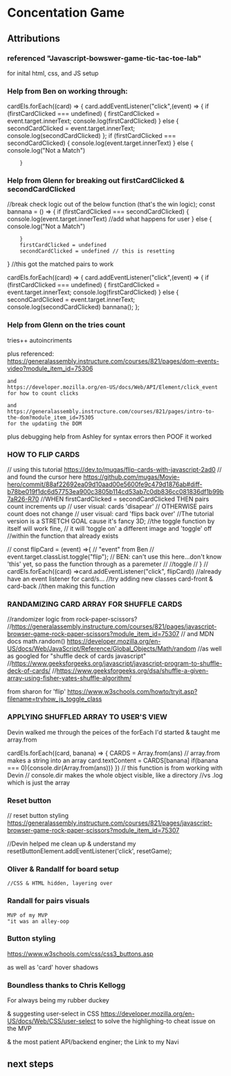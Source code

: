 # Concentation Game



## Attributions


### referenced "Javascript-bowswer-game-tic-tac-toe-lab" 
for inital html, css, and JS setup


### Help from Ben on working through: 

cardEls.forEach((card) => {
    card.addEventListener("click",(event) => {
        if (firstCardClicked === undefined) {
            firstCardClicked = event.target.innerText;
            console.log(firstCardClicked)
        } else {
            secondCardClicked = event.target.innerText;
            console.log(secondCardClicked)
        };
        if (firstCardClicked === secondCardClicked) {
            console.log(event.target.innerText)
        } else {
            console.log("Not a Match")

        }

### Help from Glenn for breaking out firstCardClicked & secondCardClicked

//break check logic out of the below function (that's the win logic);
const bannana = () => {
    if (firstCardClicked === secondCardClicked) {
            console.log(event.target.innerText)
            //add what happens for user
        } else {
            console.log("Not a Match")

        }
        firstCardClicked = undefined
        secondCardClicked = undefined // this is resetting 
}
//this got the matched pairs to work


cardEls.forEach((card) => {
    card.addEventListener("click",(event) => {
        if (firstCardClicked === undefined) {
            firstCardClicked = event.target.innerText;
            console.log(firstCardClicked)
        } else {
            secondCardClicked = event.target.innerText;
            console.log(secondCardClicked)
            bannana();
        };
        

### Help from Glenn on the tries count
tries++ autoincriments 

plus referenced:
    https://generalassembly.instructure.com/courses/821/pages/dom-events-video?module_item_id=75306

    and
    https://developer.mozilla.org/en-US/docs/Web/API/Element/click_event
    for how to count clicks

    and 
    https://generalassembly.instructure.com/courses/821/pages/intro-to-the-dom?module_item_id=75305 
    for the updating the DOM 

plus debugging help from Ashley for syntax errors then POOF it worked







### HOW TO FLIP CARDS
// using this tutorial https://dev.to/mugas/flip-cards-with-javascript-2ad0
    // and found the cursor here https://github.com/mugas/Movie-hero/commit/88af22692ea09d10aad00e5600fe9c479d1876ab#diff-b78be019f1dc6d57753ea900c3805b114cd53ab7c0db836cc081836df1b99b7aR26-R70
//WHEN firstCardClicked = secondCardClicked THEN pairs count increments up
    // user visual: cards 'disapear'
// OTHERWISE pairs count does not change
    // user visual: card 'flips back over'
//The tutorial version is a STRETCH GOAL cause it's fancy 3D;
    //the toggle function by itself will work fine,
    // it will 'toggle on' a different image and 'toggle' off
    //within the function that already exists 


// const flipCard = (event) =>{ // "event" from Ben
//     event.target.classList.toggle("flip"); // BEN: can't use this here...don't know 'this' yet, so pass the function through as a paremeter 
//     //toggle 
// }
// cardEls.forEach((card) =>card.addEventListener("click", flipCard))
//already have an event listener for card/s...
//try adding new classes card-front & card-back
//then making this function

### RANDAMIZING CARD ARRAY FOR SHUFFLE CARDS 

//randomizer logic from rock-paper-scissors?
    //https://generalassembly.instructure.com/courses/821/pages/javascript-browser-game-rock-paper-scissors?module_item_id=75307
// and MDN docs math.random() https://developer.mozilla.org/en-US/docs/Web/JavaScript/Reference/Global_Objects/Math/random
//as well as googled for "shuffle deck of cards javascript"
    //https://www.geeksforgeeks.org/javascript/javascript-program-to-shuffle-deck-of-cards/
    //https://www.geeksforgeeks.org/dsa/shuffle-a-given-array-using-fisher-yates-shuffle-algorithm/


from sharon for 'flip' https://www.w3schools.com/howto/tryit.asp?filename=tryhow_js_toggle_class

### APPLYING SHUFFLED ARRAY TO USER'S VIEW
Devin walked me through the peices of the forEach I'd started & taught me array.from

cardEls.forEach((card, banana) => {
    CARDS = Array.from(ans) // array.from makes a string into an array 
    card.textContent = CARDS[banana]
    if(banana === 0){console.dir(Array.from(ans))}
}) // this function is from working with Devin
        // console.dir makes the whole object visible, like a directory
            //vs .log which is just the array


### Reset button

// reset button styling https://generalassembly.instructure.com/courses/821/pages/javascript-browser-game-rock-paper-scissors?module_item_id=75307
 
//Devin helped me clean up & understand my 
    resetButtonElement.addEventListener('click', resetGame);


### Oliver & Randallf for board setup 
    //CSS & HTML hidden, layering over

### Randall for pairs visuals
    MVP of my MVP
    "it was an alley-oop

### Button styling
https://www.w3schools.com/css/css3_buttons.asp

as well as 'card' hover shadows

### Boundless thanks to Chris Kellogg
For always being my rubber duckey 

& suggesting user-select in CSS https://developer.mozilla.org/en-US/docs/Web/CSS/user-select to solve the highlighing-to cheat issue on the MVP


&
the most patient API/backend enginer; the Link to my Navi  









## next steps
